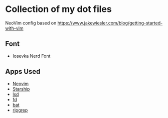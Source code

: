 # Collection of my dot files

NeoVim config based on https://www.jakewiesler.com/blog/getting-started-with-vim

## Font

* Iosevka Nerd Font

## Apps Used

* [Neovim](https://neovim.io/)
* [Starship](https://starship.rs/)
* [lsd](https://github.com/Peltoche/lsd)
* [fd](https://github.com/sharkdp/fd)
* [bat](https://github.com/sharkdp/bat)
* [ripgrep](https://github.com/BurntSushi/ripgrep)


